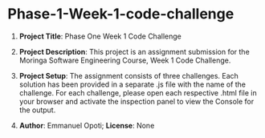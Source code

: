 # Phase-1-Week-1-code-challenge
1. **Project Title**: Phase One Week 1 Code Challenge
2. **Project Description**: This project is an assignment submission for the Moringa Software Engineering Course, Week 1 Code Challenge.

3. **Project Setup**: The assignment consists of three challenges. Each solution has been provided in a separate .js file with the name of the challenge. For each challenge, please open each respective .html file in your browser and activate the inspection panel to view the Console for the output.

4. **Author**: Emmanuel Opoti; **License**: None
